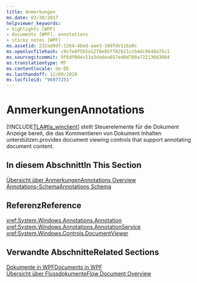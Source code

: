 ```yaml
---
title: Anmerkungen
ms.date: 03/30/2017
helpviewer_keywords:
- highlights [WPF]
- documents [WPF], annotations
- sticky notes [WPF]
ms.assetid: 232ad0d7-2264-4bed-aae3-10dfde116a9c
ms.openlocfilehash: c9cfe8f5b5a1270e85ff02621ccb4dc9640a75c1
ms.sourcegitcommit: 9f6df084c53a3da0ea657ed0d708a72213683084
ms.translationtype: MT
ms.contentlocale: de-DE
ms.lasthandoff: 12/09/2020
ms.locfileid: "96977251"
---
```

# <a name="annotations"></a><span data-ttu-id="ac655-102">Anmerkungen</span><span class="sxs-lookup"><span data-stu-id="ac655-102">Annotations</span></span>
[!INCLUDE[TLA#tla_winclient](../../../includes/tlasharptla-winclient-md.md)] <span data-ttu-id="ac655-103">stellt Steuerelemente für die Dokument Anzeige bereit, die das Kommentieren von Dokument Inhalten unterstützen.</span><span class="sxs-lookup"><span data-stu-id="ac655-103">provides document viewing controls that support annotating document content.</span></span>  
  
## <a name="in-this-section"></a><span data-ttu-id="ac655-104">In diesem Abschnitt</span><span class="sxs-lookup"><span data-stu-id="ac655-104">In This Section</span></span>  
 [<span data-ttu-id="ac655-105">Übersicht über Anmerkungen</span><span class="sxs-lookup"><span data-stu-id="ac655-105">Annotations Overview</span></span>](annotations-overview.md)  
  [<span data-ttu-id="ac655-106">Annotations-Schema</span><span class="sxs-lookup"><span data-stu-id="ac655-106">Annotations Schema</span></span>](annotations-schema.md)  
  
## <a name="reference"></a><span data-ttu-id="ac655-107">Referenz</span><span class="sxs-lookup"><span data-stu-id="ac655-107">Reference</span></span>  
 <xref:System.Windows.Annotations.Annotation>  
  <xref:System.Windows.Annotations.AnnotationService>  
  <xref:System.Windows.Controls.DocumentViewer>  
  
## <a name="related-sections"></a><span data-ttu-id="ac655-108">Verwandte Abschnitte</span><span class="sxs-lookup"><span data-stu-id="ac655-108">Related Sections</span></span>  
 [<span data-ttu-id="ac655-109">Dokumente in WPF</span><span class="sxs-lookup"><span data-stu-id="ac655-109">Documents in WPF</span></span>](documents-in-wpf.md)  
  [<span data-ttu-id="ac655-110">Übersicht über Flussdokumente</span><span class="sxs-lookup"><span data-stu-id="ac655-110">Flow Document Overview</span></span>](flow-document-overview.md)
